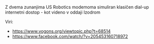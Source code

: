 Z dvema zunanjima US Robotics modemoma simuliran klasičen dial-up internetni dostop - kot videno v oddaji Izodrom

Viri:
- https://www.vogons.org/viewtopic.php?t=68514
- https://www.facebook.com/watch/?v=205453160718972
